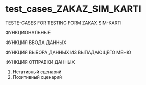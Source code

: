 # test_cases_ZAKAZ_SIM_KARTI
TESTE-CASES FOR TESTING FORM ZAKAX SIM-KARTI

ФУНКЦИОНАЛЬНЫЕ	

ФУНКЦИЯ ВВОДА ДАННЫХ	

ФУНКЦИЯ ВЫБОРА ДАННЫХ ИЗ ВЫПАДАЮЩЕГО МЕНЮ	

ФУНКЦИЯ ОТПРАВКИ ДАННЫХ	
1. Негативный сценарий	
2. Позитивный сценарий	
